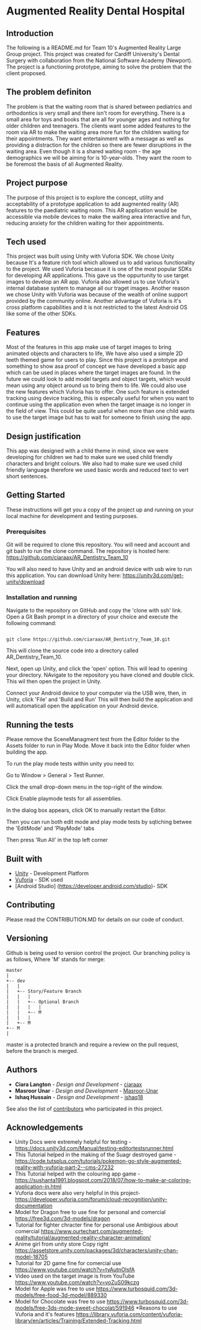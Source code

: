 # Augmented Reality Dental Hospital

## Introduction

The following is a README.md for Team 10's Augmented Reality Large Group project. This project was created for Cardiff University's Dental Surgery with collaboration from the National Software Academy (Newport). The project is a functioning prototype, aiming to solve the problem that the client proposed.

## The problem definiton
The problem is that the waiting room that is shared between pediatrics and orthodontics is very small and there isn't room for everything. There is a small area for toys and books that are all for younger ages and nothing for older children and teenagers. The clients want some added features to the room via AR to make the waiting area more fun for the children waiting for their appointments. They want entertainment with a message as well as providing a distraction for the children so there are fewer disruptions in the waiting area. Even though it is a shared waiting room - the age demographics we will be aiming for is 10-year-olds. They want the room to be foremost the basis of all Augmented Reality.

## Project purpose 
The purpose of this project is to explore the concept, utility and acceptability of a prototype application to add augmented reality (AR) features to the paediatric waiting room. This AR application would be accessible via mobile devices to make the waiting area interactive and fun, reducing anxiety for the children waiting for their appointments. 

## Tech used
This project was built using Unity with Vuforia SDK. We chose Unity because It's a feature rich tool which allowed us to add various functionality to the project. We used Vuforia becasue it is one of the most popular SDKs for developing AR applications. This gave us the oppurtunity to use target images to develop an AR app. Vuforia also allowed us to use Vuforia's internal database system to manage all our traget images. Another reason we chose Unity with Vuforia was because of the wealth of online support provided by the community online. Another advantage of Vuforia is it's cross platform capabilities and it is not restricted to the latest Android OS like some of the other SDKs. 

## Features
Most of the features in this app make use of target images to bring animated objects and characters to life, We have also used a simple 2D teeth themed game for users to play. Since this project is a prototype and something to show asa proof of concept we have developed a basic app which can be used in places where the target images are found. In the future we could look to add model targets and object targets, which would mean using any object around us to bring them to life. We could also use the new features which Vuforia has to offer. One such feature is extended tracking using device tracking, this is especally useful for when you want to continue using the application even when the target imaage is no longer in the field of view. This could be quite useful when more than one child wants to use the target image but has to wait for someone to finish using the app. 

## Design justification
This app was designed with a child theme in mind, since we were developing for children we had to make sure we used child friendly characters and bright colours. We also had to make sure we used child friendly language therefore we used basic words and reduced text to vert short sentences. 

## Getting Started

These instructions will get you a copy of the project up and running on your local machine for development and testing purposes.

### Prerequisites

Git will be required to clone this repository. You will need and account and git bash to run the clone command. The repository is hosted here: https://github.com/ciaraax/AR_Dentistry_Team_10

You will also need to have Unity and an android device with usb wire to run this application. You can download Unity here: https://unity3d.com/get-unity/download

### Installation and running 

Navigate to the repository on GitHub and copy the 'clone with ssh' link. Open a Git Bash prompt in a directory of your choice and execute the following command:

```

git clone https://github.com/ciaraax/AR_Dentistry_Team_10.git

```

This will clone the source code into a directory called AR_Dentistry_Team_10. 

Next, open up Unity, and click the 'open' option. This will lead to opening your directory. NAvigate to the repository you have cloned and double click. This wil then open the project in Unity. 

Connect your Android device to your computer via the USB wire, then, in Unity, click 'File' and 'Build and Run' This will then build the application and will automaticall open the application on your Android device. 

## Running the tests

Please remove the SceneManagment test from the Editor folder to the Assets folder to run in Play Mode. Move it back into the Editor folder when building the app. 

To run the play mode tests within unity you need to:

Go to Window > General > Test Runner.

Click the small drop-down menu in the top-right of the window.

Click Enable playmode tests for all assemblies.

In the dialog box appears, click OK to manually restart the Editor.

Then you can run both edit mode and play mode tests by sqtiching betwee the 'EditMode' and 'PlayMode' tabs

Then press 'Run All' in the top left corner


## Built with 
* [Unity](https://unity.com/) - Development Platform
* [Vuforia](https://www.vuforia.com/) - SDK used
* [Android Studio] (https://developer.android.com/studio)- SDK


## Contributing

Please read the CONTRIBUTION.MD for details on our code of conduct.

## Versioning

Github is being used to version control the project. Our branching policy is as follows, Where 'M' stands for merge:

```
master
|
+-- dev
|   |
|   +-- Story/Feature Branch
|   |   |
|   |   +-- Optional Branch
|   |   |   |
|   |   +-- M
|   |   |
|   +-- M
+-- M
|
```
master is a protected branch and require a review on the pull request, before the branch is merged.


## Authors

* **Ciara Langton** - *Design and Development* - [ciaraax](https://github.com/ciaraax)
* **Masroor Unar** - *Design and Development* - [Masroor-Unar](https://github.com/Masroor-Unar)
* **Ishaq Hussain** - *Design and Development* - [ishaq18](https://github.com/ishaq18)



See also the list of [contributors](https://github.com/ciaraax/AR_Dentistry_Team_10/graphs/contributors) who participated in this project.

## Acknowledgements
* Unity Docs were extremely helpful for testing -
https://docs.unity3d.com/Manual/testing-editortestsrunner.html
* This Tutorial helped in the making of the Suagr destroyed game -
https://code.tutsplus.com/tutorials/pokemon-go-style-augmented-reality-with-vuforia-part-2--cms-27232
* This Tutorial helped with the colouring app game -
https://sushanta1991.blogspot.com/2018/07/how-to-make-ar-coloring-application-in.html
* Vuforia docs were also very helpful in this project-
https://developer.vuforia.com/forum/cloud-recognition/unity-documentation
* Model for Dragon free to use fine for personal and comercial
https://free3d.com/3d-models/dragon
* Tutorial for fighter chracter fine for personal use Ambigious about comercial
https://www.ourtechart.com/augmented-reality/tutorial/augmented-reality-character-animation/
* Anime girl from unity store Copy right
https://assetstore.unity.com/packages/3d/characters/unity-chan-model-18705
* Tutorial for 2D game fine for comercial use
https://www.youtube.com/watch?v=tyAutnOlsfA
* Video used on the target image is from YouTube
https://www.youtube.com/watch?v=voZuS09kczg
* Model for Apple was free to use 
https://www.turbosquid.com/3d-models/free-food-3d-model/889330
* Model for Chocolate was free to use 
https://www.turbosquid.com/3d-models/free-3ds-mode-sweet-chocolat/591946
*Reasons to use Vuforia and it's features
https://library.vuforia.com/content/vuforia-library/en/articles/Training/Extended-Tracking.html




